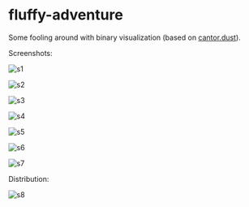 # fluffy-adventure

Some fooling around with binary visualization (based on [cantor.dust](https://www.youtube.com/watch?v=C8--cXwuuFQ)).

Screenshots:

![s1](http://i.imgur.com/OujEAtM.png)

![s2](http://i.imgur.com/xGiUfdJ.png)

![s3](http://i.imgur.com/otJSTDA.png)

![s4](http://i.imgur.com/46noklV.png)

![s5](http://i.imgur.com/fxATZBZ.png)

![s6](http://i.imgur.com/1ps8Lbu.png)

![s7](http://i.imgur.com/e0W2jeN.png)

Distribution:

![s8](http://i.imgur.com/0uS9RmE.png)